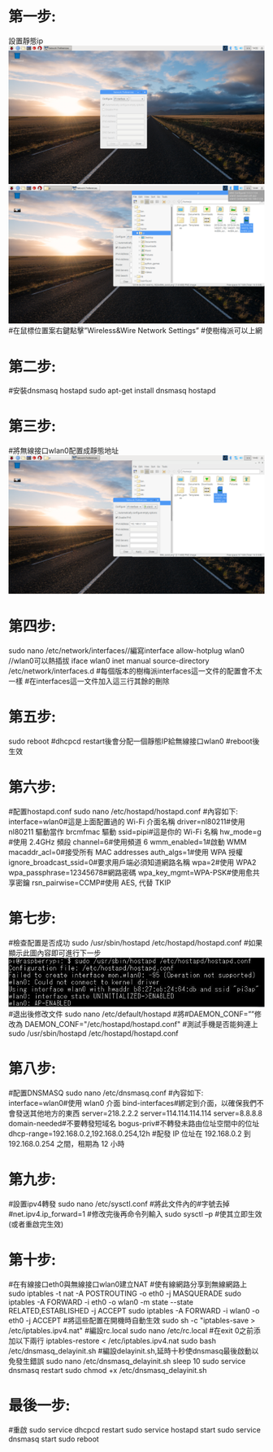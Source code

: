 # 第一步:
設置靜態ip
![01.png](https://github.com/s84175/raspberrypi/blob/master/%E6%A8%B9%E8%8E%93%E6%B4%BE%E8%B7%AF%E7%94%B1%E5%99%A8%E6%95%99%E5%AD%B8/photo/01.png)
![02.png](https://github.com/s84175/raspberrypi/blob/master/%E6%A8%B9%E8%8E%93%E6%B4%BE%E8%B7%AF%E7%94%B1%E5%99%A8%E6%95%99%E5%AD%B8/photo/02.png)
#在鼠標位置案右鍵點擊”Wireless&Wire Network Settings”
#使樹梅派可以上網
# 第二步:
#安裝dnsmasq hostapd
sudo apt-get install dnsmasq hostapd
# 第三步:
#將無線接口wlan0配置成靜態地址
![03.png](https://github.com/s84175/raspberrypi/blob/master/%E6%A8%B9%E8%8E%93%E6%B4%BE%E8%B7%AF%E7%94%B1%E5%99%A8%E6%95%99%E5%AD%B8/photo/03.png)
# 第四步:
sudo nano /etc/network/interfaces//編寫interface
allow-hotplug wlan0 //wlan0可以熱插拔
iface wlan0 inet manual
source-directory /etc/network/interfaces.d
#每個版本的樹梅派interfaces這一文件的配置會不太一樣
#在interfaces這一文件加入這三行其餘的刪除
# 第五步:
sudo reboot
#dhcpcd restart後會分配一個靜態IP給無線接口wlan0
#reboot後生效
# 第六步:
#配置hostapd.conf
sudo nano /etc/hostapd/hostapd.conf
#內容如下:
interface=wlan0#這是上面配置過的 Wi-Fi 介面名稱
driver=nl80211#使用 nl80211 驅動當作 brcmfmac 驅動
ssid=pipi#這是你的 Wi-Fi 名稱
hw_mode=g #使用 2.4GHz 頻段
channel=6#使用頻道 6
wmm_enabled=1#啟動 WMM
macaddr_acl=0#接受所有 MAC addresses
auth_algs=1#使用 WPA 授權
ignore_broadcast_ssid=0#要求用戶端必須知道網路名稱
wpa=2#使用 WPA2
wpa_passphrase=12345678#網路密碼
wpa_key_mgmt=WPA-PSK#使用愈共享密鑰
rsn_pairwise=CCMP#使用 AES, 代替 TKIP
# 第七步:
#檢查配置是否成功
sudo /usr/sbin/hostapd /etc/hostapd/hostapd.conf
#如果顯示此圖內容即可進行下一步
![04.jpg](https://github.com/s84175/raspberrypi/blob/master/%E6%A8%B9%E8%8E%93%E6%B4%BE%E8%B7%AF%E7%94%B1%E5%99%A8%E6%95%99%E5%AD%B8/photo/04.jpg)
#退出後修改文件
sudo nano /etc/default/hostapd
#將#DAEMON_CONF=””修改為
DAEMON_CONF="/etc/hostapd/hostapd.conf"
#測試手機是否能夠連上
sudo /usr/sbin/hostapd /etc/hostapd/hostapd.conf
# 第八步:
#配置DNSMASQ
sudo nano /etc/dnsmasq.conf
#內容如下:
interface=wlan0#使用 wlan0 介面
bind-interfaces#綁定到介面，以確保我們不會發送其他地方的東西
server=218.2.2.2
server=114.114.114.114
server=8.8.8.8
domain-needed#不要轉發短域名
bogus-priv#不轉發未路由位址空間中的位址
dhcp-range=192.168.0.2,192.168.0.254,12h
#配發 IP 位址在 192.168.0.2 到 192.168.0.254 之間，租期為 12 小時
# 第九步:
#設置ipv4轉發
sudo nano /etc/sysctl.conf
#將此文件內的#字號去掉
#net.ipv4.ip_forward=1
#修改完後再命令列輸入
sudo sysctl –p
#使其立即生效(或者重啟完生效)
# 第十步:
#在有線接口eth0與無線接口wlan0建立NAT
#使有線網路分享到無線網路上
sudo iptables -t nat -A POSTROUTING -o eth0 -j MASQUERADE
sudo iptables -A FORWARD -i eth0 -o wlan0 -m state --state RELATED,ESTABLISHED -j ACCEPT
sudo iptables -A FORWARD -i wlan0 -o eth0 -j ACCEPT
#將這些配置在開機時自動生效
sudo sh -c "iptables-save > /etc/iptables.ipv4.nat"
#編設rc.local
sudo nano /etc/rc.local
#在exit 0之前添加以下兩行
iptables-restore < /etc/iptables.ipv4.nat
sudo bash /etc/dnsmasq_delayinit.sh
#編設delayinit.sh,延時十秒使dnsmasq最後啟動以免發生錯誤
sudo nano /etc/dnsmasq_delayinit.sh
sleep 10
sudo service dnsmasq restart
sudo chmod +x /etc/dnsmasq_delayinit.sh
# 最後一步:
#重啟
sudo service dhcpcd restart
sudo service hostapd start
sudo service dnsmasq start
sudo reboot
